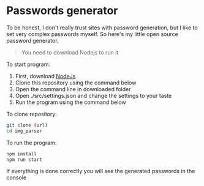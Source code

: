 # Passwords generator

To be honest, I don't really trust sites with password generation,
but I like to set very complex passwords myself.
So here's my little open source password generator.

> You need to download Nodejs to run it

To start program:

1. First, download [NodeJs](https://nodejs.org/en/)
2. Clone this repository using the command below
3. Open the command line in downloaded folder
4. Open ./src/settings.json and сhange the settings to your taste
5. Run the program using the command below

To clone repository:

```sh
git clone (url)
cd img_parser
```

To run the program:

```sh
npm install
npm run start
```

If everything is done correctly you will see the generated passwords in the console
